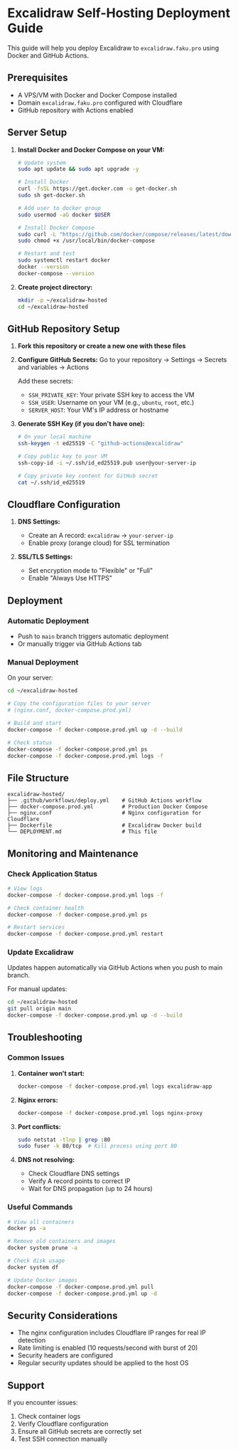 # Excalidraw Self-Hosting Deployment Guide

This guide will help you deploy Excalidraw to `excalidraw.faku.pro` using Docker and GitHub Actions.

## Prerequisites

- A VPS/VM with Docker and Docker Compose installed
- Domain `excalidraw.faku.pro` configured with Cloudflare
- GitHub repository with Actions enabled

## Server Setup

1. **Install Docker and Docker Compose on your VM:**
   ```bash
   # Update system
   sudo apt update && sudo apt upgrade -y

   # Install Docker
   curl -fsSL https://get.docker.com -o get-docker.sh
   sudo sh get-docker.sh

   # Add user to docker group
   sudo usermod -aG docker $USER

   # Install Docker Compose
   sudo curl -L "https://github.com/docker/compose/releases/latest/download/docker-compose-$(uname -s)-$(uname -m)" -o /usr/local/bin/docker-compose
   sudo chmod +x /usr/local/bin/docker-compose

   # Restart and test
   sudo systemctl restart docker
   docker --version
   docker-compose --version
   ```

2. **Create project directory:**
   ```bash
   mkdir -p ~/excalidraw-hosted
   cd ~/excalidraw-hosted
   ```

## GitHub Repository Setup

1. **Fork this repository or create a new one with these files**

2. **Configure GitHub Secrets:**
   Go to your repository → Settings → Secrets and variables → Actions

   Add these secrets:
   - `SSH_PRIVATE_KEY`: Your private SSH key to access the VM
   - `SSH_USER`: Username on your VM (e.g., `ubuntu`, `root`, etc.)
   - `SERVER_HOST`: Your VM's IP address or hostname

3. **Generate SSH Key (if you don't have one):**
   ```bash
   # On your local machine
   ssh-keygen -t ed25519 -C "github-actions@excalidraw"

   # Copy public key to your VM
   ssh-copy-id -i ~/.ssh/id_ed25519.pub user@your-server-ip

   # Copy private key content for GitHub secret
   cat ~/.ssh/id_ed25519
   ```

## Cloudflare Configuration

1. **DNS Settings:**
   - Create an A record: `excalidraw` → `your-server-ip`
   - Enable proxy (orange cloud) for SSL termination

2. **SSL/TLS Settings:**
   - Set encryption mode to "Flexible" or "Full"
   - Enable "Always Use HTTPS"

## Deployment

### Automatic Deployment
- Push to `main` branch triggers automatic deployment
- Or manually trigger via GitHub Actions tab

### Manual Deployment
On your server:
```bash
cd ~/excalidraw-hosted

# Copy the configuration files to your server
# (nginx.conf, docker-compose.prod.yml)

# Build and start
docker-compose -f docker-compose.prod.yml up -d --build

# Check status
docker-compose -f docker-compose.prod.yml ps
docker-compose -f docker-compose.prod.yml logs -f
```

## File Structure

```
excalidraw-hosted/
├── .github/workflows/deploy.yml    # GitHub Actions workflow
├── docker-compose.prod.yml         # Production Docker Compose
├── nginx.conf                      # Nginx configuration for Cloudflare
├── Dockerfile                      # Excalidraw Docker build
└── DEPLOYMENT.md                   # This file
```

## Monitoring and Maintenance

### Check Application Status
```bash
# View logs
docker-compose -f docker-compose.prod.yml logs -f

# Check container health
docker-compose -f docker-compose.prod.yml ps

# Restart services
docker-compose -f docker-compose.prod.yml restart
```

### Update Excalidraw
Updates happen automatically via GitHub Actions when you push to main branch.

For manual updates:
```bash
cd ~/excalidraw-hosted
git pull origin main
docker-compose -f docker-compose.prod.yml up -d --build
```

## Troubleshooting

### Common Issues

1. **Container won't start:**
   ```bash
   docker-compose -f docker-compose.prod.yml logs excalidraw-app
   ```

2. **Nginx errors:**
   ```bash
   docker-compose -f docker-compose.prod.yml logs nginx-proxy
   ```

3. **Port conflicts:**
   ```bash
   sudo netstat -tlnp | grep :80
   sudo fuser -k 80/tcp  # Kill process using port 80
   ```

4. **DNS not resolving:**
   - Check Cloudflare DNS settings
   - Verify A record points to correct IP
   - Wait for DNS propagation (up to 24 hours)

### Useful Commands

```bash
# View all containers
docker ps -a

# Remove old containers and images
docker system prune -a

# Check disk usage
docker system df

# Update Docker images
docker-compose -f docker-compose.prod.yml pull
docker-compose -f docker-compose.prod.yml up -d
```

## Security Considerations

- The nginx configuration includes Cloudflare IP ranges for real IP detection
- Rate limiting is enabled (10 requests/second with burst of 20)
- Security headers are configured
- Regular security updates should be applied to the host OS

## Support

If you encounter issues:
1. Check container logs
2. Verify Cloudflare configuration
3. Ensure all GitHub secrets are correctly set
4. Test SSH connection manually